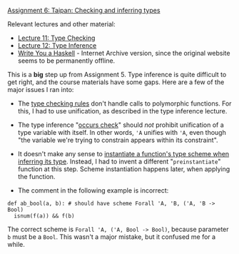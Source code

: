 [Assignment 6: Taipan: Checking and inferring types](https://course.ccs.neu.edu/cs4410sp21/hw_taipan_assignment.html)

Relevant lectures and other material:

* [Lecture 11: Type Checking](https://course.ccs.neu.edu/cs4410sp21/lec_type-checking_notes.html)
* [Lecture 12: Type Inference](https://course.ccs.neu.edu/cs4410sp21/lec_type-inference_notes.html)
* [Write You a Haskell](https://web.archive.org/web/20211218201109/http://dev.stephendiehl.com/fun/WYAH.pdf) - Internet Archive version, since the original website seems to be permanently offline.

This is a **big** step up from Assignment 5. Type inference is quite difficult to get right, and the course materials have some gaps. Here are a few of the major issues I ran into:

* The [type checking rules](https://course.ccs.neu.edu/cs4410sp21/lec_type-checking_notes.html#%28part._.Functions_and_function_calls%29) don't handle calls to polymorphic functions. For this, I had to use unification, as described in the type inference lecture.

* The type inference "[occurs check](https://course.ccs.neu.edu/cs4410sp21/lec_type-inference_notes.html#%28part._.Unification%29)" should *not* prohibit unification of a type variable with itself. In other words, `'A` unifies with `'A`, even though "the variable we're trying to constrain appears within its constraint".

* It doesn't make any sense to [instantiate a function's type scheme when inferring its type](https://course.ccs.neu.edu/cs4410sp21/lec_type-inference_notes.html#%28part._.Inference_and_.Generalization%29). Instead, I had to invent a different "`preinstantiate`" function at this step. Scheme instantiation happens later, when applying the function.

* The comment in the following example is incorrect:

```
def ab_bool(a, b): # should have scheme Forall 'A, 'B, ('A, 'B -> Bool)
  isnum(f(a)) && f(b)
```

The correct scheme is `Forall 'A, ('A, Bool -> Bool)`, because parameter `b` must be a `Bool`. This wasn't a major mistake, but it confused me for a while.